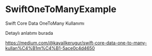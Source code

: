 # SwiftOneToManyExample
Swift Core Data OneToMany Kullanımı

Detaylı anlatımı burada

https://medium.com/@kayailkerugur/swift-core-data-one-to-many-kullan%C4%B1m%C4%B1-5ace0c4d4650
